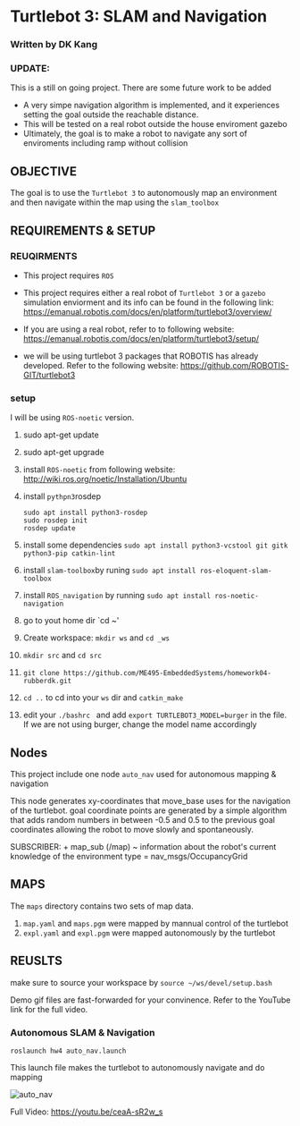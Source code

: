 # Turtlebot 3: SLAM and Navigation
### Written by DK Kang

### UPDATE:

This is a still on going project. There are some future work to be added
- A very simpe navigation algorithm is implemented, and it experiences setting the goal outside the reachable distance. 
- This will be tested on a real robot outside the house enviroment gazebo
- Ultimately, the goal is to make a robot to navigate any sort of enviroments including ramp without collision

## OBJECTIVE
The goal is to use the `Turtlebot 3` to autonomously map an environment and then navigate within the map using the `slam_toolbox`

## REQUIREMENTS & SETUP

### REUQIRMENTS

- This project requires `ROS`

- This project requires either a real robot of `Turtlebot 3` or a `gazebo` simulation enviorment and   its info can be found in the following link:
https://emanual.robotis.com/docs/en/platform/turtlebot3/overview/

- If you are using a real robot, refer to to following website: 
https://emanual.robotis.com/docs/en/platform/turtlebot3/setup/


-  we will be using turtlebot 3 packages that ROBOTIS has already developed. Refer to the following website:
https://github.com/ROBOTIS-GIT/turtlebot3



### setup

I will be using `ROS-noetic` version.

1. sudo apt-get update
2. sudo apt-get upgrade
3. install `ROS-noetic` from following website: http://wiki.ros.org/noetic/Installation/Ubuntu
4. install `pythpn3`rosdep
	```
	sudo apt install python3-rosdep
	sudo rosdep init
	rosdep update
	```

5. install some dependencies `sudo apt install python3-vcstool git gitk python3-pip catkin-lint`
6. install `slam-toolbox`by runing `sudo apt install ros-eloquent-slam-toolbox`
7. install `ROS_navigation` by running `sudo apt install ros-noetic-navigation`
6. go to yout home dir `cd ~'
7. Create workspace: `mkdir ws` and `cd _ws`
8. `mkdir src` and `cd src`
9. `git clone https://github.com/ME495-EmbeddedSystems/homework04-rubberdk.git`
10. `cd ..` to cd into your `ws` dir and `catkin_make`
11. edit your `./bashrc ` and add `export TURTLEBOT3_MODEL=burger` in the file. If we are not using burger, change the model name accordingly



## Nodes

This project include one node `auto_nav` used for autonomous mapping & navigation
  
This node generates xy-coordinates that move_base uses for the navigation of the turtlebot. goal coordinate points are generated by a simple algorithm that adds random numbers in between -0.5 and 0.5 to the previous goal coordinates allowing the robot to move slowly and spontaneously.

     
SUBSCRIBER:
     + map_sub (/map) ~ information about the robot's current knowledge of the environment
       type = nav_msgs/OccupancyGrid


## MAPS

The `maps` directory contains two sets of map data.
1) `map.yaml` and `maps.pgm` were mapped by mannual control of the turtlebot
2) `expl.yaml` and `expl.pgm` were mapped autonomously by the turtlebot


## REUSLTS

make sure to source your workspace by `source ~/ws/devel/setup.bash`

Demo gif files are fast-forwarded for your convinence. Refer to the YouTube link for the full video.


### Autonomous SLAM & Navigation

`roslaunch hw4 auto_nav.launch`

This launch file makes the turtlebot to autonomously navigate and do mapping

![auto_nav](https://media.giphy.com/media/dY2xHECCo95c5DPjfl/giphy.gif)

Full Video: https://youtu.be/ceaA-sR2w_s



